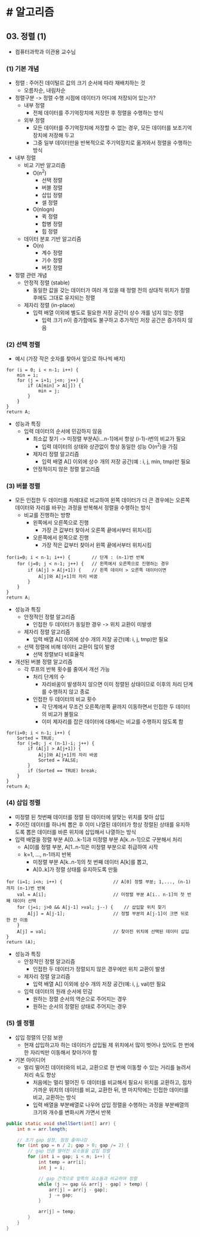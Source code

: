 # # 알고리즘

## 03. 정렬 (1)

- 컴퓨터과학과 이관용 교수님

### (1) 기본 개념

- 정렬 : 주어진 데이털르 값의 크기 순서에 따라 재배치하는 것
    - 오름차순, 내림차순
- 정렬구분 -> 정렬 수행 시점에 데이터가 어디에 저장되어 있는가?
    - 내부 정렬
        - 전체 데이터를 주기억장치에 저장한 후 정렬을 수행하는 방식
    - 외부 정렬
        - 모든 데이터를 주기억장치에 저장할 수 없는 경우, 모든 데이터를 보조기억장치에 저장해 두고
        - 그중 일부 데이터만을 반복적으로 주기억장치로 옮겨와서 정렬을 수행하는 방식
- 내부 정렬
    - 비교 기반 알고리즘
        - O(n<sup>2</sup>)
            - 선택 정렬
            - 버블 정렬
            - 삽입 정렬
            - 셀 정렬
        - O(nlogn)
            - 퀵 정렬
            - 합병 정렬
            - 힙 정렬
    - 데이터 분포 기반 알고리즘
        - O(n)
            - 계수 정렬
            - 기수 정렬
            - 버킷 정렬
- 정렬 관련 개념
    - 안정적 정렬 (stable)
        - 동일한 값을 갖는 데이터가 여러 개 있을 때 정렬 전의 상대적 위치가 정렬 후에도 그대로 유지되는 정렬
    - 제자리 정렬 (in-place)
        - 입력 배열 이외에 별도로 필요한 저장 공간이 상수 개를 넘지 않는 정렬
            - 입력 크기 n이 증가함에도 불구하고 추가적인 저장 공간은 증가하지 않음

### (2) 선택 정렬

- 예시 (가장 작은 숫자를 찾아서 앞으로 하나씩 배치)

```aiignore
for (i = 0; i < n-1; i++) {
    min = i;
    for (j = i+1; j<n; j++) {
        if (A[min] > A[j]) {
            min = j;
        }
    }
}
return A;
```

- 성능과 특징
    - 입력 데이터의 순서에 민감하지 않음
        - 최소값 찾기 -> 미정렬 부분A[i...n-1]에서 항상 (i-1)-i번의 비교가 필요
            - 입력 데이터의 상태와 상관없이 항상 동일한 성능 O(n<sup>2</sup>)을 가짐
        - 제자리 정렬 알고리즘
            - 입력 배열 A[] 이외에 상수 개의 저장 공간(예 : i, j, min, tmp)만 필요
        - 안정적이지 않은 정렬 알고리즘

### (3) 버블 정렬

- 모든 인접한 두 데이터를 차례대로 비교하여 왼쪽 데이터가 더 큰 경우에는 오른쪽 데이터와 자리를 바꾸는 과정을 반복해서 정렬을 수행하는 방식
    - 비교를 진행하는 방향
        - 왼쪽에서 오른쪽으로 진행
            - 가장 큰 값부터 찾아서 오른쪽 끝에서부터 위치시킴
        - 오른쪽에서 왼쪽으로 진행
            - 가장 작은 값부터 찾아서 왼쪽 끝에서부터 위치시킴

```aiignore
for(i=0; i < n-1; i++) {        // 단계 : (n-1)번 반복
    for (j=0; j < n-1; j++) {   // 왼쪽에서 오른쪽으로 진행하는 경우
        if (A[j] > A[j+1]) {    // 왼쪽 데이터 > 오른쪽 데이터이면
            A[j]와 A[j+1]의 자리 바꿈
        }
    }
}
return A;
```

- 성능과 특징
    - 안정적인 정렬 알고리즘
        - 인접한 두 데이터가 동일한 경우 -> 위치 교환이 미발생
    - 제자리 정렬 알고리즘
        - 입력 배열 A[] 이외에 상수 개의 저장 공간(예: i, j, tmp)만 필요
    - 선택 정렬에 비해 데이터 교환이 많이 발생
        - 선택 정렬보다 비효율적
- 개선된 버블 정렬 알고리즘
    - 각 루프의 반복 횟수를 줄여서 개선 가능
        - 처리 단계의 수
            - 자리바꿈이 발생하지 않으면 이미 정렬된 상태이므로 이후의 처리 단계를 수행하지 않고 종료
        - 인접한 두 데이터의 비교 횟수
            - 각 단계에서 무조건 오른쪽/왼쪽 끝까지 이동하면서 인접한 두 데이터의 비교가 불필요
            - 이미 제자리를 잡은 데이터에 대해서는 비교를 수행하지 않도록 함

```aiignore
for(i=0; i < n-1; i++) {
    Sorted = TRUE;
    for (j=0; j < (n-1)-i; j++) {
        if (A[j] > A[j+1]) {
            A[j]와 A[j+1]의 자리 바꿈
            Sorted = FALSE;
        }
        if (Sorted == TRUE) break;
    }
}
return A;
```

### (4) 삽입 정렬

- 미정렬 된 첫번째 데이터를 정렬 된 데이터에 알맞는 위치를 찾아 삽입
- 주어진 데이터를 하나씩 뽑은 후 이미 나열된 데이터가 항상 정렬된 상태를 유지하도록 뽑은 데이터를 바른 위치에 삽입해서 나열하는 방식
- 입력 배열을 정렬 부분 A[0...k-1]과 미정렬 부분 A[k..n-1]으로 구분해서 처리
    - A[0]를 정렬 부분, A[1..n-1]은 미정렬 부분으로 취급하여 시작
    - k=1, ..., n-1까지 반복
        - 미정렬 부분 A[k..n-1]의 첫 번째 데이터 A[k]를 뽑고,
        - A[0..k]가 정렬 상태를 유지하도록 만듦

```aiignore
for (i=1; i<n; i++) {                   // A[0] 정렬 부분; 1,..., (n-1)까지 (n-1)번 반복
    val = A[i];                         // 미정렬 부분 A[i.. n-1]의 첫 번째 데이터 선택
    for (j=i; j>0 && A[j-1] >val; j--) {    // 삽입할 위치 찾기
        A[j] = A[j-1];                  // 정렬 부분의 A[j-1]이 크면 뒤로 한 칸 이동
    }
    A[j] = val;                         // 찾아진 위치에 선택된 데이터 삽입
}
return (A);
```

- 성능과 특징
    - 안정적인 정렬 알고리즘
        - 인접한 두 데이터가 정렬되지 않은 경우에만 위치 교환이 발생
    - 제자리 정렬 알고리즘
        - 입력 배열 A[] 이외에 상수 개의 저장 공간(예: i, j, val)만 필요
    - 입력 데이터의 원래 순서에 민감
        - 원하는 정렬 순서의 역순으로 주어지는 경우
        - 원하는 순서의 정렬된 상태로 주어지는 경우

### (5) 셀 정렬

- 삽입 정렬의 단점 보완
    - 현재 삽입하고자 하는 데이터가 삽입될 제 위치에서 많이 벗어나 있어도 한 번에 한 자리씩만 이동해서 찾아가야 함
- 기본 아이디어
    - 멀리 떨어진 데이터와의 비교, 교환으로 한 번에 이동할 수 있는 거리를 늘려서 처리 속도 향상
        - 처음에는 멀리 떨어진 두 데이터를 비교해서 필요시 위치를 교환하고, 점차 가까운 위치의 데이터를 비교, 교환한 뒤, 맨 마지막에는 인접한 데이터를 비교, 교환하는 방식
        - 입력 배열을 부분배열로 나우어 삽입 정렬을 수행하는 과정을 부분배열의 크기와 개수를 변화시켜 가면서 반복

```java
public static void shellSort(int[] arr) {
    int n = arr.length;

    // 초기 gap 설정, 점점 줄여나감
    for (int gap = n / 2; gap > 0; gap /= 2) {
        // gap 만큼 떨어진 요소들을 삽입 정렬
        for (int i = gap; i < n; i++) {
            int temp = arr[i];
            int j = i;

            // gap 간격으로 앞쪽의 요소들과 비교하며 정렬
            while (j >= gap && arr[j - gap] > temp) {
                arr[j] = arr[j - gap];
                j -= gap;
            }

            arr[j] = temp;
        }
    }
}
```